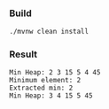 ### Build 

```bash
./mvnw clean install 
```

### Result

```
Min Heap: 2 3 15 5 4 45
Minimum element: 2
Extracted min: 2
Min Heap: 3 4 15 5 45
```
